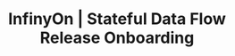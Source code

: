 ---
title: "InfinyOn | Stateful Data Flow Release Onboarding"
content:
  title: "Stateful Data Flow Release"
  subtitle: "Request early access"
  metadata:
    - type: "request-access"
    - source: "Stateful Services"
  form:
    fields:
      - field: "input"
        type: "text"
        id: "name"
        label: "Name"
        required: true
      - field: "input"
        type: "email"
        id: "email"
        label: "Work Email"
        required: true
      - field: "combobox"
        label: "Choose a release"
        id: "release"
        options:
          - "Public Beta"
          - "GA Release"
    button:
      label: "Request Access"
      action: "/subscribe"
    route:
      success: 
        link: "/stateful-streaming"
        text: "Your access request was successful."
      error: 
        link: "/stateful-streaming"
---